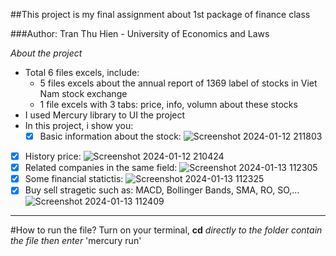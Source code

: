 ##This project is my final assignment about 1st package of finance class

###Author: Tran Thu Hien - University of Economics and Laws

*About the project*
- Total 6 files excels, include:
  - 5 files excels about the annual report of 1369 label of stocks in Viet Nam stock exchange
  - 1 file excels with 3 tabs: price, info, volumn about these stocks
- I used Mercury library to UI the project
- In this project, i show you:
  -  [x] Basic information about the stock:
      ![Screenshot 2024-01-12 211803](https://github.com/Stacysayhi/Dashboard-Stock/assets/136609174/41dddc24-9b47-49b6-98b0-d1eff99ef071)
 - [x] History price:
    ![Screenshot 2024-01-12 210424](https://github.com/Stacysayhi/Dashboard-Stock/assets/136609174/bee5f0ca-705b-4617-8dba-f1eb1a8e6274)
  - [x] Related companies in the same field:
    ![Screenshot 2024-01-13 112305](https://github.com/Stacysayhi/Dashboard-Stock/assets/136609174/6be24837-58bc-44b1-8390-b1d39011f5d8)
  - [x] Some financial statictis:
    ![Screenshot 2024-01-13 112325](https://github.com/Stacysayhi/Dashboard-Stock/assets/136609174/f7cfd131-dc67-49f6-8bd3-6615ec872220)
  - [x] Buy sell stragetic such as: MACD, Bollinger Bands, SMA, RO, SO,...
     ![Screenshot 2024-01-13 112409](https://github.com/Stacysayhi/Dashboard-Stock/assets/136609174/91c8ae71-cc06-4017-bb16-2d1727123777)
***
#How to run the file?
Turn on your terminal, **cd** _directly to the folder contain the file then enter_
'mercury run'

